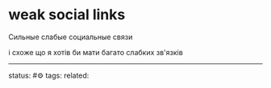 # weak social links

Сильные слабые социальные связи

і схоже що я хотів би мати багато слабких зв'язків

---
status: #⚙️ 
tags: 
related: 
